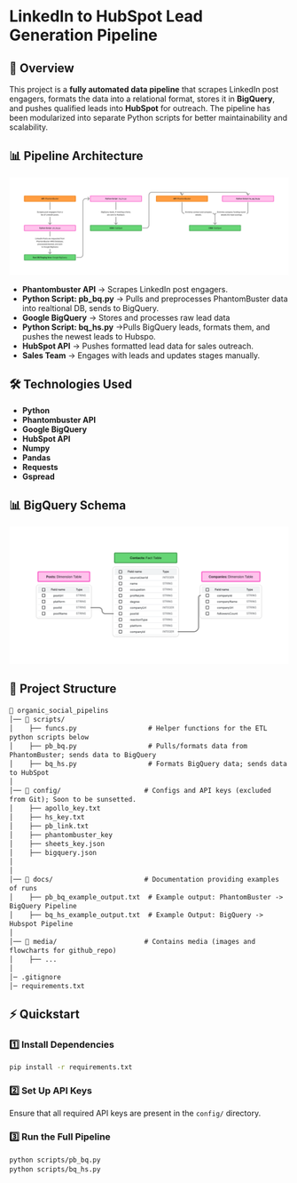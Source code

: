 # LinkedIn to HubSpot Lead Generation Pipeline

## 🚀 Overview
This project is a **fully automated data pipeline** that scrapes LinkedIn post engagers, formats the data into a relational format, stores it in **BigQuery**, and pushes qualified leads into **HubSpot** for outreach. The pipeline has been modularized into separate Python scripts for better maintainability and scalability.

## 📊 Pipeline Architecture
![Pipeline Flowchart](media/organic_social_pipeline_flowchart.png)
- **Phantombuster API** → Scrapes LinkedIn post engagers.
- **Python Script: pb_bq.py** → Pulls and preprocesses PhantomBuster data into realtional DB, sends to BigQuery.
- **Google BigQuery** → Stores and processes raw lead data
- **Python Script: bq_hs.py** →Pulls BigQuery leads, formats them, and pushes the newest leads to Hubspo.
- **HubSpot API** → Pushes formatted lead data for sales outreach.
- **Sales Team** → Engages with leads and updates stages manually.

## 🛠️ Technologies Used
- **Python**
- **Phantombuster API**
- **Google BigQuery**
- **HubSpot API**
- **Numpy**
- **Pandas**
- **Requests**
- **Gspread**

## 📊 BigQuery Schema
![BigQuery Schema](media/BQ_schema.png)

## 📂 Project Structure
```
📁 organic_social_pipelins
│── 📁 scripts/ 
│    ├── funcs.py                  # Helper functions for the ETL python scripts below
│    ├── pb_bq.py                  # Pulls/formats data from PhantomBuster; sends data to BigQuery
│    ├── bq_hs.py                  # Formats BigQuery data; sends data to HubSpot
│
│── 📁 config/                     # Configs and API keys (excluded from Git); Soon to be sunsetted.
│    ├── apollo_key.txt
│    ├── hs_key.txt
│    ├── pb_link.txt
│    ├── phantombuster_key
│    ├── sheets_key.json
│    ├── bigquery.json
│
│
│── 📁 docs/                       # Documentation providing examples of runs
│    ├── pb_bq_example_output.txt  # Example output: PhantomBuster -> BigQuery Pipeline
│    ├── bq_hs_example_output.txt  # Example Output: BigQuery -> Hubspot Pipeline
│
│── 📁 media/                      # Contains media (images and flowcharts for github_repo)
│    ├── ...
│
│─ .gitignore                       
│─ requirements.txt              
```

## ⚡ Quickstart
### **1️⃣ Install Dependencies**
```bash
pip install -r requirements.txt
```

### **2️⃣ Set Up API Keys**
Ensure that all required API keys are present in the `config/` directory.

### **3️⃣ Run the Full Pipeline**
```bash
python scripts/pb_bq.py
python scripts/bq_hs.py
```
